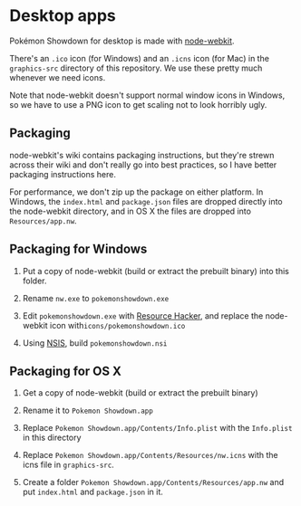 Desktop apps
============

Pokémon Showdown for desktop is made with [node-webkit][1].

  [1]: https://github.com/rogerwang/node-webkit

There's an `.ico` icon (for Windows) and an `.icns` icon (for Mac) in the
`graphics-src` directory of this repository. We use these pretty much
whenever we need icons.

Note that node-webkit doesn't support normal window icons in Windows,
so we have to use a PNG icon to get scaling not to look horribly ugly.

Packaging
---------

node-webkit's wiki contains packaging instructions, but they're strewn
across their wiki and don't really go into best practices, so I have
better packaging instructions here.

For performance, we don't zip up the package on either platform. In Windows,
the `index.html` and `package.json` files are dropped directly into the
node-webkit directory, and in OS X the files are dropped into
`Resources/app.nw`.

Packaging for Windows
---------------------

1. Put a copy of node-webkit (build or extract the prebuilt binary) into this
   folder.

2. Rename `nw.exe` to `pokemonshowdown.exe`

3. Edit `pokemonshowdown.exe` with [Resource Hacker][2], and replace the
   node-webkit icon with`icons/pokemonshowdown.ico`

4. Using [NSIS][2], build `pokemonshowdown.nsi`

  [2]: http://www.angusj.com/resourcehacker/
  [3]: http://nsis.sourceforge.net/

Packaging for OS X
------------------

1. Get a copy of node-webkit (build or extract the prebuilt binary)

2. Rename it to `Pokemon Showdown.app`

3. Replace `Pokemon Showdown.app/Contents/Info.plist` with the `Info.plist`
   in this directory

4. Replace `Pokemon Showdown.app/Contents/Resources/nw.icns` with the
   icns file in `graphics-src`.

5. Create a folder `Pokemon Showdown.app/Contents/Resources/app.nw` and put
   `index.html` and `package.json` in it.
